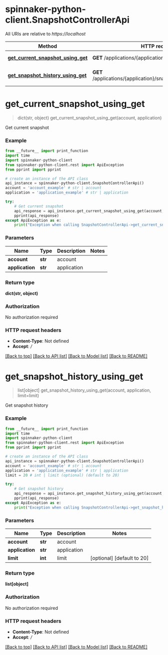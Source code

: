 # spinnaker-python-client.SnapshotControllerApi

All URIs are relative to *https://localhost*

Method | HTTP request | Description
------------- | ------------- | -------------
[**get_current_snapshot_using_get**](SnapshotControllerApi.md#get_current_snapshot_using_get) | **GET** /applications/{application}/snapshots/{account} | Get current snapshot
[**get_snapshot_history_using_get**](SnapshotControllerApi.md#get_snapshot_history_using_get) | **GET** /applications/{application}/snapshots/{account}/history | Get snapshot history


# **get_current_snapshot_using_get**
> dict(str, object) get_current_snapshot_using_get(account, application)

Get current snapshot

### Example
```python
from __future__ import print_function
import time
import spinnaker-python-client
from spinnaker-python-client.rest import ApiException
from pprint import pprint

# create an instance of the API class
api_instance = spinnaker-python-client.SnapshotControllerApi()
account = 'account_example' # str | account
application = 'application_example' # str | application

try:
    # Get current snapshot
    api_response = api_instance.get_current_snapshot_using_get(account, application)
    pprint(api_response)
except ApiException as e:
    print("Exception when calling SnapshotControllerApi->get_current_snapshot_using_get: %s\n" % e)
```

### Parameters

Name | Type | Description  | Notes
------------- | ------------- | ------------- | -------------
 **account** | **str**| account | 
 **application** | **str**| application | 

### Return type

**dict(str, object)**

### Authorization

No authorization required

### HTTP request headers

 - **Content-Type**: Not defined
 - **Accept**: */*

[[Back to top]](#) [[Back to API list]](../README.md#documentation-for-api-endpoints) [[Back to Model list]](../README.md#documentation-for-models) [[Back to README]](../README.md)

# **get_snapshot_history_using_get**
> list[object] get_snapshot_history_using_get(account, application, limit=limit)

Get snapshot history

### Example
```python
from __future__ import print_function
import time
import spinnaker-python-client
from spinnaker-python-client.rest import ApiException
from pprint import pprint

# create an instance of the API class
api_instance = spinnaker-python-client.SnapshotControllerApi()
account = 'account_example' # str | account
application = 'application_example' # str | application
limit = 20 # int | limit (optional) (default to 20)

try:
    # Get snapshot history
    api_response = api_instance.get_snapshot_history_using_get(account, application, limit=limit)
    pprint(api_response)
except ApiException as e:
    print("Exception when calling SnapshotControllerApi->get_snapshot_history_using_get: %s\n" % e)
```

### Parameters

Name | Type | Description  | Notes
------------- | ------------- | ------------- | -------------
 **account** | **str**| account | 
 **application** | **str**| application | 
 **limit** | **int**| limit | [optional] [default to 20]

### Return type

**list[object]**

### Authorization

No authorization required

### HTTP request headers

 - **Content-Type**: Not defined
 - **Accept**: */*

[[Back to top]](#) [[Back to API list]](../README.md#documentation-for-api-endpoints) [[Back to Model list]](../README.md#documentation-for-models) [[Back to README]](../README.md)

